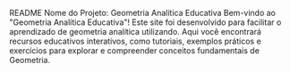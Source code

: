 README
Nome do Projeto: Geometria Analítica Educativa
Bem-vindo ao "Geometria Analítica Educativa"! 
Este site foi desenvolvido para facilitar o aprendizado de geometria analítica utilizando. 
Aqui você encontrará recursos educativos interativos, como tutoriais, exemplos práticos e exercícios para explorar e compreender conceitos fundamentais de Geometria.
